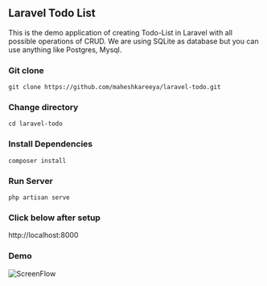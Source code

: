 ## Laravel Todo List

This is the demo application of creating Todo-List in Laravel with all possible operations of CRUD.
We are using SQLite as database but you can use anything like Postgres, Mysql.

### Git clone
```git clone https://github.com/maheshkareeya/laravel-todo.git```
### Change directory
```cd laravel-todo```
### Install Dependencies
```composer install```
### Run Server
```php artisan serve```
### Click below after setup
http://localhost:8000
### Demo
![ScreenFlow](https://user-images.githubusercontent.com/16520789/73132616-73eb2c00-4043-11ea-8a4c-8405f9b45af8.gif)
